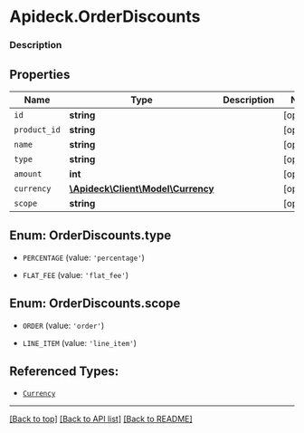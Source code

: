 # Apideck.OrderDiscounts

### Description

## Properties
Name | Type | Description | Notes
------------ | ------------- | ------------- | -------------
`id` | **string** |  | [optional] 
`product_id` | **string** |  | [optional] 
`name` | **string** |  | [optional] 
`type` | **string** |  | [optional] 
`amount` | **int** |  | [optional] 
`currency` | [**\Apideck\Client\Model\Currency**](Currency.md) |  | [optional] 
`scope` | **string** |  | [optional] 





<a name="TYPE"></a>
## Enum: OrderDiscounts.type


* `PERCENTAGE` (value: `'percentage'`)

* `FLAT_FEE` (value: `'flat_fee'`)




<a name="SCOPE"></a>
## Enum: OrderDiscounts.scope


* `ORDER` (value: `'order'`)

* `LINE_ITEM` (value: `'line_item'`)




## Referenced Types:





* [`Currency`](Currency.md)


---

[[Back to top]](#) [[Back to API list]](../../../../README.md#documentation-for-api-endpoints) [[Back to README]](../../../../README.md)


